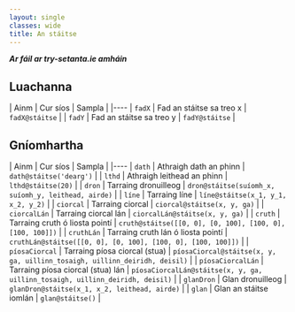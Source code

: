 ```yaml
---
layout: single
classes: wide
title: An stáitse
---
```


_**Ar fáil ar try-setanta.ie amháin**_

## Luachanna

| Ainm | Cur síos | Sampla |
|----
| `fadX` | Fad an stáitse sa treo x | `fadX@stáitse` |
| `fadY` | Fad an stáitse sa treo y | `fadY@stáitse` |

## Gníomhartha

| Ainm | Cur síos | Sampla |
|----
| `dath` | Athraigh dath an phinn | `dath@stáitse('dearg')` |
| `lthd` | Athraigh leithead an phinn | `lthd@stáitse(20)` |
| `dron` | Tarraing dronuilleog  | `dron@stáitse(suíomh_x, suíomh_y, leithead, airde)` |
| `líne` | Tarraing líne  | `líne@stáitse(x_1, y_1, x_2, y_2)` |
| `ciorcal` | Tarraing ciorcal | `ciorcal@stáitse(x, y, ga)` |
| `ciorcalLán` | Tarraing ciorcal lán | `ciorcalLán@stáitse(x, y, ga)` |
| `cruth` | Tarraing cruth ó liosta pointí | `cruth@stáitse([[0, 0], [0, 100], [100, 0], [100, 100]])` |
| `cruthLán` | Tarraing cruth lán ó liosta pointí | `cruthLán@stáitse([[0, 0], [0, 100], [100, 0], [100, 100]])` |
| `píosaCiorcal` | Tarraing píosa ciorcal (stua) | `píosaCiorcal@stáitse(x, y, ga, uillinn_tosaigh, uillinn_deiridh, deisil)` |
| `píosaCiorcalLán` | Tarraing píosa ciorcal (stua) lán | `píosaCiorcalLán@stáitse(x, y, ga, uillinn_tosaigh, uillinn_deiridh, deisil)` |
| `glanDron` | Glan dronuilleog | `glanDron@stáitse(x_1, x_2, leithead, airde)` |
| `glan` | Glan an stáitse iomlán | `glan@stáitse()` |

